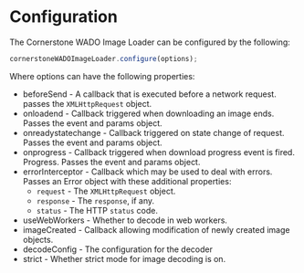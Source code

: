 # Configuration

The Cornerstone WADO Image Loader can be configured by the following:

```js
cornerstoneWADOImageLoader.configure(options);
```

Where options can have the following properties:

- beforeSend - A callback that is executed before a network request. passes the
  `XMLHttpRequest` object.
- onloadend - Callback triggered when downloading an image ends. Passes the
  event and params object.
- onreadystatechange - Callback triggered on state change of request. Passes the
  event and params object.
- onprogress - Callback triggered when download progress event is fired.
  Progress. Passes the event and params object.
- errorInterceptor - Callback which may be used to deal with errors. Passes an
  Error object with these additional properties:
  - `request` - The `XMLHttpRequest` object.
  - `response` - The `response`, if any.
  - `status` - The HTTP `status` code.
- useWebWorkers - Whether to decode in web workers.
- imageCreated - Callback allowing modification of newly created image objects.
- decodeConfig - The configuration for the decoder
- strict - Whether strict mode for image decoding is on.
